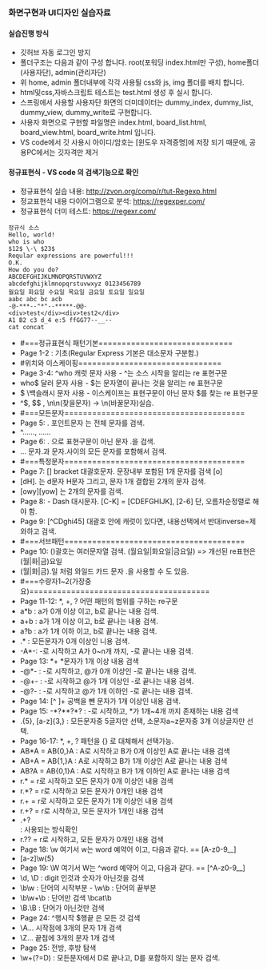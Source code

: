 ### 화면구현과 UI디자인 실습자료
#### 실습진행 방식
- 깃허브 자동 로그인 방지
- 폴더구조는 다음과 같이 구성 합니다. root(포워딩 index.html만 구성), home폴더(사용자단), admin(관리자단)
- 위 home, admin 폴더내부에 각각 사용될 css와 js, img 폴더를 배치 합니다.
- html및css,자바스크립트 테스트는 test.html 생성 후 실시 합니다.
- 스프링에서 사용할 사용자단 화면의 더미데이터는 dummy_index, dummy_list, dummy_view, dummy_write로 구현합니다.
- 사용자 화면으로 구현할 파일명은 index.html, board_list.html, board_view.html, board_write.html 입니다.
- VS code에서 깃 사용시 아이디/암호는 [윈도우 자격증명]에 저장 되기 때문에, 공용PC에서는 깃자격만 제거
#### 정규표현식 - VS code 의 검색기능으로 확인
- 정규표현식 실습 내용: http://zvon.org/comp/r/tut-Regexp.html
- 정교표현식 내용 다이어그램으로 분석: https://regexper.com/
- 정규표현식 더미 테스트: https://regexr.com/

```
정규식 소스
Hello, world!
who is who
$12$ \-\ $23$
Reqular expressions are powerful!!!
O.K.
How do you do?
ABCDEFGHIJKLMNOPQRSTUVWXYZ
abcdefghijklmnopqrstuvwxyz 0123456789
월요일 화요일 수요일 목요일 금요일 토요일 일요일
aabc abc bc acb
-@-***--"*"--*****-@@-
<div>test</div><div>test2</div>
A1 B2 c3 d_4 e:5 ffGG77--__--
cat concat
```
- #===정규표현식 패턴기본=============================
- Page 1-2 : 기초(Regular Express 기본은 대소문자 구분함.)
- #위치와 이스케이핑===============================
- Page 3-4: ^who 캐럿 문자 사용 - ^는 소스 시작을 알리는 re 표현구문
- who$ 달러 문자 사용 - $는 문자열이 끝나는 것을 알리는 re 표현구문
- \$ \백슬래시 문자 사용 - 이스케이프는 표현구문이 아닌 문자 $를 찾는 re 표현구문
- ^\$, \$$ , \n\n(찾을문자) -> \n(바꿀문자)실습.
- #===모든문자=======================================
- Page 5: . 포인트문자 는 전체 문자를 검색.
- ^......, ......
- Page 6: \. 으로 표현구문이 아닌 문자 .을 검색.
- \..\. 문자.과 문자.사이의 모든 문자를 포함해서 검색.
- #===특정문자=======================================
- Page 7: [] bracket 대괄호문자. 문장내부 포함된 1개 문자를 검색 [o]
- [dH]. 는 d문자 H문자 그리고, 문자 1개 결합된 2개의 문자 검색.
- [owy][yow] 는 2개의 문자를 검색.
- Page 8: - Dash 대시문자. [C-K] = [CDEFGHIJK], [2-6] 단, 오름차순정렬로 해야 함.
- Page 9: [^CDghi45] 대괄호 안에 캐럿이 있다면, 내용선택에서 반대inverse=제와하고 검색.
- #===서브패턴=======================================
- Page 10: ()괄호는 여러문자열 검색. (월요일|화요일|금요일) => 개선된 re표현은 (월|화|금)요일
- (월|화|금).일 처럼 와일드 카드 문자 .을 사용할 수 도 있음.
- #===수량자1~2(가장중요)=======================================
- Page 11-12: *, +, ? 어떤 패턴의 범위를 구하는 re구문
- a*b : a가 0개 이상 이고, b로 끝나는 내용 검색.
- a+b : a가 1개 이상 이고, b로 끝나는 내용 검색.
- a?b : a가 1개 이하 이고, b로 끝나는 내용 검색.
- .*  : 모든문자가 0개 이상인 니용 검색.
- -A*-: -로 시작하고 A가 0~n개 까지, -로 끝나는 내용 검색.
- Page 13: \*+ *문자가 1개 이상 내용 검색
- -@*- : -로 시작하고, @가 0개 이상인 -로 끝나는 내용 검색.
- -@+- : -로 시작하고 @가 1개 이상인 -로 끝나는 내용 검색.
- -@?- : -로 시작하고 @가 1개 이하인 -로 끝나는 내용 검색.
- Page 14: [^ ]+ 공백을 뺀 문자가 1개 이상인 내용 검색.
- Page 15: -\*?\*\*?\*? : -로 시작하고, *가 1개~4개 까지 존재하는 내용 검색
- .{5}, [a-z]{3,} : 모든문자중 5글자만 선택, 소문자a~z문자중 3개 이상글자만 선택.
- Page 16-17: *, +, ? 패턴을 {} 로 대체해서 선택가능.
- AB*A = AB{0,}A : A로 시작하고 B가 0개 이상인 A로 끝나는 내용 검색
- AB+A = AB{1,}A : A로 시작하고 B가 1개 이상인 A로 끝나는 내용 검색
- AB?A = AB{0,1}A : A로 시작하고 B가 1개 이하인 A로 끝나는 내용 검색
- r.* = r로 시작하고 모든 문자가 0개 이상인 내용 검색
- r.*? = r로 시작하고 모든 문자가 0개인 내용 검색
- r.+ = r로 시작하고 모든 문자가 1개 이상인 내용 검색
- r.+? = r로 시작하고, 모든 문자가 1개인 내용 검색
- <div>.+?</div> : 사용되는 방식확인
- r.?? = r로 시작하고, 모든 문자가 0개인 내용 검색
- Page 18: \w 여기서 w는 word 예약어 이고, 다음과 같다. == [A-z0-9__] 
- [a-z]\w{5}
- Page 19: \W 여기서 W는 ^word 예약어 이고, 다음과 같다. == [^A-z0-9__] 
- \d, \D : digit 인것과 숫자가 아닌것을 검색
- \b\w : 단어의 시작부분 - \w\b : 단어의 끝부분
- \b\w+\b : 단어만 검색 \bcat\b
- \B.\B : 단어가 아닌것만 검색
- Page 24: ^행시작 $행끝 은 모든 것 검색
- \A... 시작점에 3개의 문자 1개 검색
- \Z... 끝점에 3개의 문자 1개 검색
- Page 25: 전방, 후방 탐색
- \w+(?=D) : 모든문자에서 D로 끝나고, D를 포함하지 않는 문자 검색.